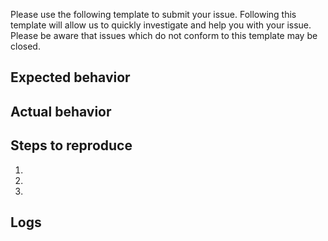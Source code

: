 Please use the following template to submit your issue. Following this template will allow us to quickly investigate and help you with your issue. Please be aware that issues which do not conform to this template may be closed.

## Expected behavior

## Actual behavior

## Steps to reproduce
 1.
 2.
 3.

## Logs
